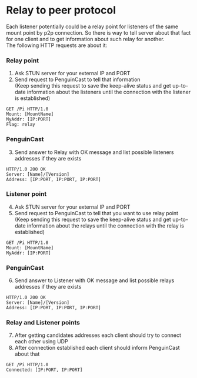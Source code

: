 # Relay to peer protocol

Each listener potentially could be a relay point for listeners of the same mount point by p2p connection. So there is way to tell server about that fact for one client and to get information about such relay for another.  
The following HTTP requests are about it:

### Relay point
1. Ask STUN server for your external IP and PORT
2. Send request to PenguinCast to tell that information  
   (Keep sending this request to save the keep-alive status and get up-to-date information about the listeners until the connection with the listener is established)

```http
GET /Pi HTTP/1.0
Mount: [MountName]
MyAddr: [IP:PORT]
Flag: relay
```

### PenguinCast
3. Send answer to Relay with OK message and list possible listeners addresses if they are exists

```http
HTTP/1.0 200 OK
Server: [Name]/[Version]
Address: [IP:PORT, IP:PORT, IP:PORT]
```

### Listener point
4. Ask STUN server for your external IP and PORT
5. Send request to PenguinCast to tell that you want to use relay point  
   (Keep sending this request to save the keep-alive status and get up-to-date information about the relays until the connection with the relay is established)

```http
GET /Pi HTTP/1.0
Mount: [MountName]
MyAddr: [IP:PORT]
```

### PenguinCast
6. Send answer to Listener with OK message and list possible relays addresses if they are exists

```http
HTTP/1.0 200 OK
Server: [Name]/[Version]
Address: [IP:PORT, IP:PORT, IP:PORT]
```

### Relay and Listener points
7. After getting candidates addresses each client should try to connect each other using UDP
8. After connection established each client should inform PenguinCast about that

```http
GET /Pi HTTP/1.0
Connected: [IP:PORT, IP:PORT]
```